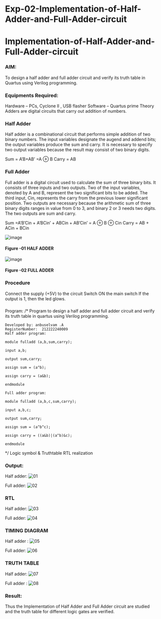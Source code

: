 # Exp-02-Implementation-of-Half-Adder-and-Full-Adder-circuit

# Implementation-of-Half-Adder-and-Full-Adder-circuit
### AIM:
To design a half adder and full adder circuit and verify its truth table in Quartus using Verilog programming.

### Equipments Required:
Hardware – PCs, Cyclone II , USB flasher
Software – Quartus prime
Theory
Adders are digital circuits that carry out addition of numbers.

### Half Adder
Half adder is a combinational circuit that performs simple addition of two binary numbers. The input variables designate the augend and addend bits; the output variables produce the sum and carry. It is necessary to specify two output variables because the result may consist of two binary digits.

Sum = A’B+AB’ =A ⊕ B Carry = AB

### Full Adder
Full adder is a digital circuit used to calculate the sum of three binary bits. It consists of three inputs and two outputs. Two of the input variables, denoted by A and B, represent the two significant bits to be added. The third input, Cin, represents the carry from the previous lower significant position. Two outputs are necessary because the arithmetic sum of three binary digits ranges in value from 0 to 3, and binary 2 or 3 needs two digits. The two outputs are sum and carry.

Sum =A’B’Cin + A’BCin’ + ABCin + AB’Cin’ = A ⊕ B ⊕ Cin Carry = AB + ACin + BCin

 ![image](https://user-images.githubusercontent.com/36288975/163552156-a13e5a56-c638-4110-97d9-8896907c8d25.png)

#### Figure -01 HALF ADDER 


![image](https://user-images.githubusercontent.com/36288975/163552057-b3547877-6d07-45b4-b7e0-bcfebfad9e1d.png)

#### Figure -02 FULL ADDER 

### Procedure

Connect the supply (+5V) to the circuit
Switch ON the main switch
If the output is 1, then the led glows.
### 
Program:
/*
Program to design a half adder and full adder circuit and verify its truth table in quartus using Verilog programming.
```
Developed by: anbuselvam .A
RegisterNumber:  212222240009
Half adder program:

module fulladd (a,b,sum,carry);

input a,b;

output sum,carry;

assign sum = (a^b);

assign carry = (a&b);

endmodule

Full adder program:

module fulladd (a,b,c,sum,carry);

input a,b,c;

output sum,carry;

assign sum = (a^b^c);

assign carry = ((a&b)|(a^b)&c);

endmodule
```
*/
Logic symbol & Truthtable
RTL realization

### Output:
Half adder:
![01](https://user-images.githubusercontent.com/119559871/233826948-5f3437a6-33c4-4bdd-9f53-a3a682acc952.png)

Full adder:
![02](https://user-images.githubusercontent.com/119559871/233826986-4e091667-de85-4a1c-be7a-8b21c18baafe.png)

### RTL
Half adder:
![03](https://user-images.githubusercontent.com/119559871/233827026-271cc363-68bc-4e8e-83b1-0a0483211a83.png)


Full adder:
![04](https://user-images.githubusercontent.com/119559871/233827061-f861749f-f1b1-457a-96c9-bee662acd24d.png)


### TIMING DIAGRAM
Half adder :
![05](https://user-images.githubusercontent.com/119559871/233827130-059d626d-fd08-4c17-a223-c03b2c053170.png)



Full adder:
![06](https://user-images.githubusercontent.com/119559871/233827148-660365f5-0b30-4121-8fe0-a874560eb638.png)


### TRUTH TABLE 
Half adder:
![07](https://user-images.githubusercontent.com/119559871/233827178-e18a8886-f287-43de-856b-20e89399340c.png)

Full adder :
![08](https://user-images.githubusercontent.com/119559871/233827208-de118a20-bb97-4f79-a3a0-b3b47d1f6c74.png)


### Result:
Thus the Implementation of Half Adder and Full Adder circuit are studied and the truth table for different logic gates are verified.


